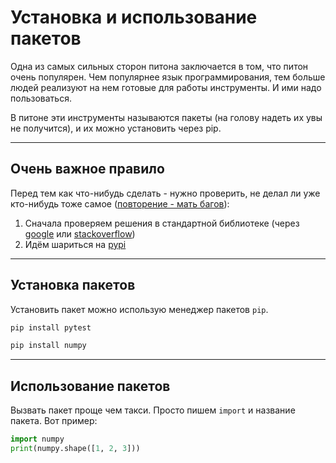 # Установка и использование пакетов

Одна из самых сильных сторон питона заключается в том, что питон очень популярен. Чем популярнее язык программирования, тем больше людей реализуют на нем готовые для работы инструменты. И ими надо пользоваться.

В питоне эти инструменты называются пакеты (на голову надеть их увы не получится), и их можно установить через pip.

---

## Очень важное правило

Перед тем как что-нибудь сделать - нужно проверить, не делал ли уже кто-нибудь тоже самое ([повторение - мать багов](https://en.wikipedia.org/wiki/Don%27t_repeat_yourself)):

1. Сначала проверяем решения в стандартной библиотеке (через [google](https://google.com) или [stackoverflow](https://stackoverflow.com))
2. Идём шариться на [pypi](https://pypi.org)

---

## Установка пакетов

Установить пакет можно использую менеджер пакетов `pip`.

```bash
pip install pytest
```

```bash
pip install numpy
```

---

## Использование пакетов

Вызвать пакет проще чем такси. Просто пишем `import` и название пакета. Вот пример:

```python
import numpy
print(numpy.shape([1, 2, 3]))
```

